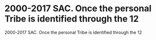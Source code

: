 # 2000-2017 SAC. Once the personal Tribe is identified through the 12

2000-2017 SAC. Once the personal Tribe is identified through the 12